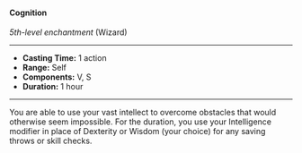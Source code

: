 #### Cognition
*5th-level enchantment* (Wizard)
___
- **Casting Time:** 1 action
- **Range:** Self
- **Components:** V, S
- **Duration:** 1 hour
---
You are able to use your vast intellect to overcome obstacles that would otherwise seem impossible. For the duration, you use your Intelligence modifier in place of Dexterity or Wisdom (your choice) for any saving throws or skill checks.
